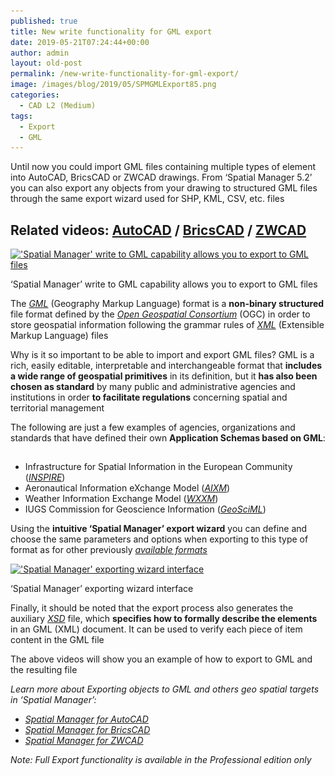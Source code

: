 ```yaml
---
published: true
title: New write functionality for GML export
date: 2019-05-21T07:24:44+00:00
author: admin
layout: old-post
permalink: /new-write-functionality-for-gml-export/
image: /images/blog/2019/05/SPMGMLExport85.png
categories:
  - CAD L2 (Medium)
tags:
  - Export
  - GML
---
```

<p>
  Until now you could import GML files containing multiple types of element into AutoCAD, BricsCAD or ZWCAD drawings. From &#8216;Spatial Manager 5.2&#8217; you can also export any objects from your drawing to structured GML files through the same export wizard used for SHP, KML, CSV, etc. files
</p>

<p>
  <!--more-->
</p>

<h2>
  Related videos: <a href="https://youtu.be/6mH8CuPNEos?rel=0" target="_blank" rel="nofollow"><span><span>AutoCAD</span></span></a> / <a href="https://youtu.be/LT2PaeIUk_Q?rel=0" target="_blank" rel="nofollow"><span><span>BricsCAD</span></span></a> / <a href="https://youtu.be/HS8XARBLUtI?rel=0" target="_blank" rel="nofollow"><span><span>ZWCAD</span></span></a>
</h2>

<div>
  <a href="/images/blog/2019/05/SPMGMLExportPol.png" target="_blank" rel="nofollow"><img src="/images/blog/2019/05/SPMGMLExportPol-1024x533.png" alt="'Spatial Manager' write to GML capability allows you to export to GML files" width="625" height="325" srcset="/images/blog/2019/05/SPMGMLExportPol-1024x533.png 1024w, /images/blog/2019/05/SPMGMLExportPol-300x156.png 300w, /images/blog/2019/05/SPMGMLExportPol-768x399.png 768w, /images/blog/2019/05/SPMGMLExportPol-624x325.png 624w" sizes="(max-width: 625px) 100vw, 625px" /></a>
  
  <p>
    &#8216;Spatial Manager&#8217; write to GML capability allows you to export to GML files
  </p>
</div>

<p>
  The <span><em><a href="https://en.wikipedia.org/wiki/Geography_Markup_Language" target="_blank" rel="nofollow">GML</a></em></span> (Geography Markup Language) format is a <strong>non-binary structured</strong> file format defined by the <span><em><a href="https://en.wikipedia.org/wiki/Open_Geospatial_Consortium" target="_blank" rel="nofollow">Open Geospatial Consortium</a></em></span> (OGC) in order to store geospatial information following the grammar rules of <span><em><a href="https://en.wikipedia.org/wiki/XML" target="_blank" rel="nofollow">XML</a></em></span> (Extensible Markup Language) files
</p>

<p>
  Why is it so important to be able to import and export GML files? GML is a rich, easily editable, interpretable and interchangeable format that <strong>includes a wide range of geospatial primitives</strong> in its definition, but it <strong>has also been chosen as standard</strong> by many public and administrative agencies and institutions in order <strong>to facilitate regulations</strong> concerning spatial and territorial management
</p>

<p>
  The following are just a few examples of agencies, organizations and standards that have defined their own <strong>Application Schemas based on GML</strong>:
</p>

<h2>
</h2>

<ul>
  <li>
    Infrastructure for Spatial Information in the European Community (<span><em><a href="https://en.wikipedia.org/wiki/Infrastructure_for_Spatial_Information_in_the_European_Community" target="_blank" rel="nofollow">INSPIRE</a></em></span>)
  </li>
  <li>
    Aeronautical Information eXchange Model (<a href="https://en.wikipedia.org/wiki/AIXM" target="_blank" rel="nofollow"><span><em>AIXM</em></span></a>)
  </li>
  <li>
    Weather Information Exchange Model (<a href="https://en.wikipedia.org/wiki/WXXM_(data_model)" target="_blank" rel="nofollow"><span><em>WXXM</em></span></a>)
  </li>
  <li>
    IUGS Commission for Geoscience Information (<a href="https://en.wikipedia.org/wiki/GeoSciML" target="_blank" rel="nofollow"><span><em>GeoSciML</em></span></a>)
  </li>
</ul>

<p>
  Using the <strong>intuitive &#8216;Spatial Manager&#8217; export wizard</strong> you can define and choose the same parameters and options when exporting to this type of format as for other previously <a href="http://wiki.spatialmanager.com/index.php/Spatial_Manager™_-_Data_Providers" target="_blank" rel="nofollow"><span><em>available formats</em></span></a>
</p>

<div>
  <a href="/images/blog/2019/05/SPMExportWizGML2.png" target="_blank" rel="nofollow"><img src="/images/blog/2019/05/SPMExportWizGML2.png" alt="'Spatial Manager' exporting wizard interface" width="700" height="643" srcset="/images/blog/2019/05/SPMExportWizGML2.png 700w, /images/blog/2019/05/SPMExportWizGML2-300x276.png 300w, /images/blog/2019/05/SPMExportWizGML2-624x573.png 624w" sizes="(max-width: 700px) 100vw, 700px" /></a>
  
  <p>
    &#8216;Spatial Manager&#8217; exporting wizard interface
  </p>
</div>

<p>
  Finally, it should be noted that the export process also generates the auxiliary <a href="https://en.wikipedia.org/wiki/XML_Schema_(W3C)" target="_blank" rel="nofollow"><span><em>XSD</em></span></a> file, which <strong>specifies how to formally describe the elements</strong> in an GML (XML) document. It can be used to verify each piece of item content in the GML file
</p>

<p>
  The above videos will show you an example of how to export to GML and the resulting file
</p>

<p>
  <em>Learn more about Exporting objects to GML and others geo spatial targets in ‘Spatial Manager’:</em>
</p>

<ul>
  <li>
    <span><a href="http://wiki.spatialmanager.com/index.php/Spatial_Manager™_for_AutoCAD_-_FAQs:_Export_(%22Professional%22_edition_only)" target="_blank" rel="nofollow"><span><em>Spatial Manager for AutoCAD</em></span></a></span>
  </li>
  <li>
    <span><span><a href="http://wiki.spatialmanager.com/index.php/Spatial_Manager™_for_BricsCAD_-_FAQs:_Export_(%22Professional%22_edition_only)" target="_blank" rel="nofollow"><span><em>Spatial Manager for BricsCAD</em></span></a></span></span>
  </li>
  <li>
    <span><span><a href="http://wiki.spatialmanager.com/index.php/Spatial_Manager™_for_ZWCAD_-_FAQs:_Export_(%22Professional%22_edition_only)" target="_blank" rel="nofollow"><span><em>Spatial Manager for ZWCAD</em></span></a></span></span>
  </li>
</ul>

<p>
  <em>Note: Full Export functionality is available in the Professional edition only</em>
</p>